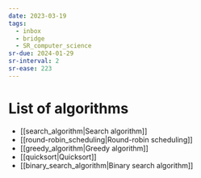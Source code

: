 ```yaml
---
date: 2023-03-19
tags:
  - inbox
  - bridge
  - SR_computer_science
sr-due: 2024-01-29
sr-interval: 2
sr-ease: 223
---
```


# List of algorithms

<!-- NEXT: Algoritms from python tutor and The C lang, big-o cheatsheet -->
- [[search_algorithm|Search algorithm]]
- [[round-robin_scheduling|Round-robin scheduling]]
- [[greedy_algorithm|Greedy algorithm]]
- [[quicksort|Quicksort]]
- [[binary_search_algorithm|Binary search algorithm]]
